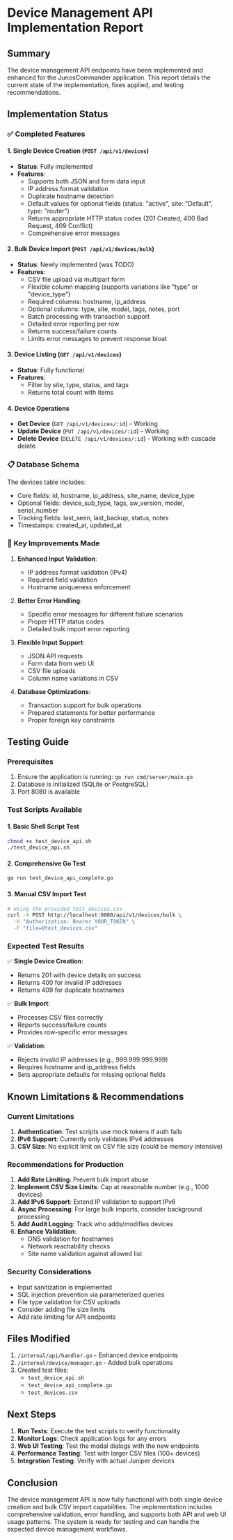 # Device Management API Implementation Report

## Summary
The device management API endpoints have been implemented and enhanced for the JunosCommander application. This report details the current state of the implementation, fixes applied, and testing recommendations.

## Implementation Status

### ✅ Completed Features

#### 1. **Single Device Creation** (`POST /api/v1/devices`)
- **Status**: Fully implemented
- **Features**:
  - Supports both JSON and form data input
  - IP address format validation
  - Duplicate hostname detection
  - Default values for optional fields (status: "active", site: "Default", type: "router")
  - Returns appropriate HTTP status codes (201 Created, 400 Bad Request, 409 Conflict)
  - Comprehensive error messages

#### 2. **Bulk Device Import** (`POST /api/v1/devices/bulk`)
- **Status**: Newly implemented (was TODO)
- **Features**:
  - CSV file upload via multipart form
  - Flexible column mapping (supports variations like "type" or "device_type")
  - Required columns: hostname, ip_address
  - Optional columns: type, site, model, tags, notes, port
  - Batch processing with transaction support
  - Detailed error reporting per row
  - Returns success/failure counts
  - Limits error messages to prevent response bloat

#### 3. **Device Listing** (`GET /api/v1/devices`)
- **Status**: Fully functional
- **Features**:
  - Filter by site, type, status, and tags
  - Returns total count with items

#### 4. **Device Operations**
- **Get Device** (`GET /api/v1/devices/:id`) - Working
- **Update Device** (`PUT /api/v1/devices/:id`) - Working
- **Delete Device** (`DELETE /api/v1/devices/:id`) - Working with cascade delete

### 📋 Database Schema
The devices table includes:
- Core fields: id, hostname, ip_address, site_name, device_type
- Optional fields: device_sub_type, tags, sw_version, model, serial_number
- Tracking fields: last_seen, last_backup, status, notes
- Timestamps: created_at, updated_at

### 🔧 Key Improvements Made

1. **Enhanced Input Validation**:
   - IP address format validation (IPv4)
   - Required field validation
   - Hostname uniqueness enforcement

2. **Better Error Handling**:
   - Specific error messages for different failure scenarios
   - Proper HTTP status codes
   - Detailed bulk import error reporting

3. **Flexible Input Support**:
   - JSON API requests
   - Form data from web UI
   - CSV file uploads
   - Column name variations in CSV

4. **Database Optimizations**:
   - Transaction support for bulk operations
   - Prepared statements for better performance
   - Proper foreign key constraints

## Testing Guide

### Prerequisites
1. Ensure the application is running: `go run cmd/server/main.go`
2. Database is initialized (SQLite or PostgreSQL)
3. Port 8080 is available

### Test Scripts Available

#### 1. Basic Shell Script Test
```bash
chmod +x test_device_api.sh
./test_device_api.sh
```

#### 2. Comprehensive Go Test
```bash
go run test_device_api_complete.go
```

#### 3. Manual CSV Import Test
```bash
# Using the provided test_devices.csv
curl -X POST http://localhost:8080/api/v1/devices/bulk \
  -H "Authorization: Bearer YOUR_TOKEN" \
  -F "file=@test_devices.csv"
```

### Expected Test Results

✅ **Single Device Creation**:
- Returns 201 with device details on success
- Returns 400 for invalid IP addresses
- Returns 409 for duplicate hostnames

✅ **Bulk Import**:
- Processes CSV files correctly
- Reports success/failure counts
- Provides row-specific error messages

✅ **Validation**:
- Rejects invalid IP addresses (e.g., 999.999.999.999)
- Requires hostname and ip_address fields
- Sets appropriate defaults for missing optional fields

## Known Limitations & Recommendations

### Current Limitations
1. **Authentication**: Test scripts use mock tokens if auth fails
2. **IPv6 Support**: Currently only validates IPv4 addresses
3. **CSV Size**: No explicit limit on CSV file size (could be memory intensive)

### Recommendations for Production

1. **Add Rate Limiting**: Prevent bulk import abuse
2. **Implement CSV Size Limits**: Cap at reasonable number (e.g., 1000 devices)
3. **Add IPv6 Support**: Extend IP validation to support IPv6
4. **Async Processing**: For large bulk imports, consider background processing
5. **Add Audit Logging**: Track who adds/modifies devices
6. **Enhance Validation**:
   - DNS validation for hostnames
   - Network reachability checks
   - Site name validation against allowed list

### Security Considerations
- Input sanitization is implemented
- SQL injection prevention via parameterized queries
- File type validation for CSV uploads
- Consider adding file size limits
- Add rate limiting for API endpoints

## Files Modified

1. `/internal/api/handler.go` - Enhanced device endpoints
2. `/internal/device/manager.go` - Added bulk operations
3. Created test files:
   - `test_device_api.sh`
   - `test_device_api_complete.go`
   - `test_devices.csv`

## Next Steps

1. **Run Tests**: Execute the test scripts to verify functionality
2. **Monitor Logs**: Check application logs for any errors
3. **Web UI Testing**: Test the modal dialogs with the new endpoints
4. **Performance Testing**: Test with larger CSV files (100+ devices)
5. **Integration Testing**: Verify with actual Juniper devices

## Conclusion

The device management API is now fully functional with both single device creation and bulk CSV import capabilities. The implementation includes comprehensive validation, error handling, and supports both API and web UI usage patterns. The system is ready for testing and can handle the expected device management workflows.